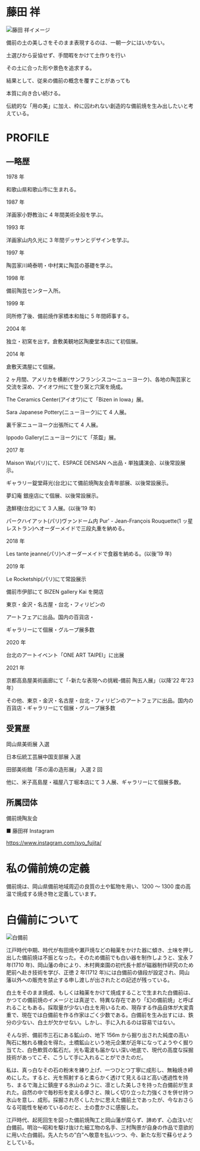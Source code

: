 # 藤田 祥

![藤田 祥イメージ](https://bizen-gallerykai.com/_wp/wp-content/uploads/2019/12/photo_fujita.jpg)

備前の土の美しさをそのまま表現するのは、一朝一夕にはいかない。

土選びから妥協せず、手間暇をかけて土作りを行い

その土に合った形や景色を追求する。

結果として、従来の備前の概念を覆すことがあっても

本質に向き合い続ける。

伝統的な「用の美」に加え、枠に囚われない創造的な備前焼を生み出したいと考えている。

# PROFILE

## ―略歴

1978 年

和歌山県和歌山市に生まれる。

1987 年

洋画家小野教治に 4 年間美術全般を学ぶ。

1993 年

洋画家山内久光に 3 年間デッサンとデザインを学ぶ。

1997 年

陶芸家川崎泰明・中村実に陶芸の基礎を学ぶ。

1998 年

備前陶芸センター入所。

1999 年

同所修了後、備前焼作家橋本和哉に 5 年間師事する。

2004 年

独立・初窯を出す。倉敷美観地区陶慶堂本店にて初個展。

2014 年

倉敷天満屋にて個展。

2 ヶ月間、アメリカを横断(サンフランシスコ～ニューヨーク)、各地の陶芸家と交流を深め、アイオワ州にて登り窯と穴窯を焼成。

The Ceramics Center(アイオワ)にて「Bizen in Iowa」展。

Sara Japanese Pottery(ニューヨーク)にて 4 人展。

裏千家ニューヨーク出張所にて 4 人展。

Ippodo Gallery(ニューヨーク)にて「茶盌」展。

2017 年

Maison Wa(パリ)にて、ESPACE DENSAN へ出品・単独講演会、以後常設展示。

ギャラリー錠堂蒔光(台北)にて備前焼陶友会青年部展、以後常設展示。

夢幻庵 銀座店にて個展、以後常設展示。

逸鮮棧(台北)にて 3 人展。(以後’19 年)

パークハイアット(パリ)ヴァンドーム内 Pur' - Jean-François Rouquette(1 ッ星レストラン)へオーダーメイドで三段丸重を納める。

2018 年

Les tante jeanne(パリ)へオーダーメイドで食器を納める。(以後’19 年)

2019 年

Le Rocketship(パリ)にて常設展示

備前市伊部にて BIZEN gallery Kai を開店

東京・金沢・名古屋・台北・フィリピンの

アートフェアに出品。国内の百貨店・

ギャラリーにて個展・グループ展多数

2020 年

台北のアートイベント「ONE ART TAIPEI」に出展

2021 年

京都高島屋美術画廊にて「-新たな表現への挑戦-備前 陶五人展」（以降'22 年’23 年）

その他、東京・金沢・名古屋・台北・フィリピンのアートフェアに出品。国内の百貨店・ギャラリーにて個展・グループ展多数

## 受賞歴

岡山県美術展 入選

日本伝統工芸展中国支部展 入選

田部美術館「茶の湯の造形展」 入選 2 回

他に、米子高島屋・福屋八丁堀本店にて 3 人展、ギャラリーにて個展多数。

## 所属団体

備前焼陶友会

■ 藤田祥 Instagram

https://www.instagram.com/syo_fujita/

# 私の備前焼の定義

備前焼は、岡山県備前地域周辺の良質の土や鉱物を用い、1200 ～ 1300 度の高温で焼成する焼き物と定義しています。

# 白備前について

![白備前](https://arweave.net/Vtkn80-56R3CZMfVmpnpZDacKUcvG10BBI0eAg8LcBI)

江戸時代中期、時代が有田焼や瀬戸焼などの釉薬をかけた器に傾き、土味を押し出した備前焼は不振となった。そのため備前でも白い器を制作しようと、宝永 7 年(1710 年)、岡山藩の命により、木村興楽園の初代長十郎が磁器制作研究のため肥前へ赴き技術を学び、正徳 2 年(1712 年)には白備前の値段が設定され、岡山藩以外への販売を禁止する申し渡しが出されたとの記述が残っている。

白土をそのまま焼成、もしくは釉薬をかけて焼成することで生まれた白備前は、かつての備前焼のイメージとは真逆で、特異な存在であり「幻の備前焼」と呼ばれることもある。採取量が少ない白土を用いるため、現存する作品自体が大変貴重で、現在では白備前を作る作家はごく少数である。白備前を生み出すには、鉄分の少ない、白土が欠かせない。しかし、手に入れるのは容易ではない。

そんな折、備前市三石にある鉱山の、地下 156m から掘り出された純度の高い陶石に触れる機会を得た。土橋鉱山という地元企業が近年になってようやく掘り当てた、白色軟質の鉱石だ。光も電波も届かない深い地底で、現代の高度な採掘技術があってこそ、こうして手に入れることができたのだ。

私は、真っ白なその石の粉末を練り上げ、一つひとつ丁寧に成形し、無釉焼き締めにした。すると、光を照射すると柔らかく透けて見えるほど高い透過性を持ち、まるで海上に鎮座する氷山のように、凛とした美しさを持った白備前が生まれた。自然の中で毎秒形を変える儚さと、険しく切り立った力強くさを併せ持つ氷山を意し、成形。採掘され尽くしたかに思えた備前土であったが、今なおさらなる可能性を秘めているのだと、土の豊かさに感服した。

江戸時代、起死回生を図った備前焼陶工と岡山藩が腐らず、諦めず、心血注いだ白備前。明治～昭和を駆け抜けた細工物の名手、三村陶景が自身の作品で意欲的に用いた白備前。先人たちの”白”へ敬意を払いつつ、今、新たな形で蘇らせようとしている。
